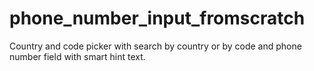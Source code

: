 # phone_number_input_fromscratch

Country and code picker with search by country or by code and phone number field with smart hint text. 
